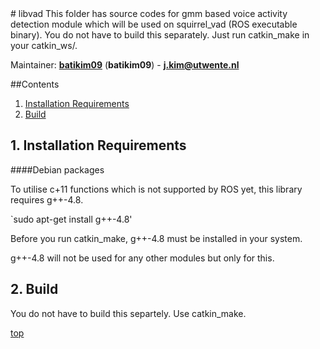 <a id="top"/> 
# libvad
This folder has source codes for gmm based voice activity detection module which will be used on squirrel_vad (ROS executable binary). You do not have to build this separately. Just run catkin_make in your catkin_ws/. 

Maintainer: [**batikim09**](https://github.com/**github-user**/) (**batikim09**) - **j.kim@utwente.nl**

##Contents
1. <a href="#1--installation-requirements">Installation Requirements</a>
2. <a href="#2--build">Build</a>

## 1. Installation Requirements <a id="1--installation-requirements"/>
####Debian packages

To utilise c+11 functions which is not supported by ROS yet, this library requires g++-4.8.

`sudo apt-get install g++-4.8'

Before you run catkin_make, g++-4.8 must be installed in your system. 

g++-4.8 will not be used for any other modules but only for this.

## 2. Build <a id="2--build"/>

You do not have to build this separtely. Use catkin_make.  

<a href="#top">top</a>
